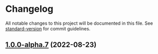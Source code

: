 # Changelog

All notable changes to this project will be documented in this file. See [standard-version](https://github.com/conventional-changelog/standard-version) for commit guidelines.

## [1.0.0-alpha.7](///compare/v1.0.0-alpha.6...v1.0.0-alpha.7) (2022-08-23)
